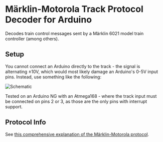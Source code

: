 Märklin-Motorola Track Protocol Decoder for Arduino
===================================================

Decodes train control messages sent by a Märklin 6021 model train controller (among others).

Setup
-----
You cannot connect an Arduino directly to the track - the signal is alternating ±10V, which would most likely damage an Arduino's 0-5V input pins. Instead, use something like the following:

![Schematic](http://ss.cpfx.ca/4iufN5ns.png)

Tested on an Arduino NG with an Atmega168 - where the track input must be connected on pins 2 or 3, as those are the only pins with interrupt support.

Protocol Info
-------------
See [this comprehensive explanation of the Märklin-Motorola protocol](http://home.arcor.de/dr.koenig/digital/motorola.htm).

